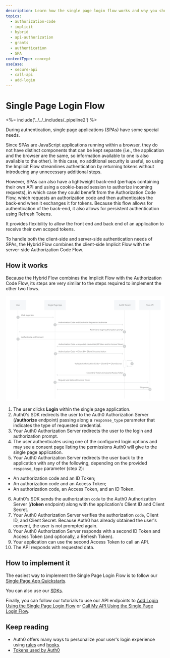 ```yaml
---
description: Learn how the single page login flow works and why you should use it for single page apps (SPAs).
topics:
  - authorization-code
  - implicit
  - hybrid
  - api-authorization
  - grants
  - authentication
  - SPA
contentType: concept
useCase:
  - secure-api
  - call-api
  - add-login
---
```

# Single Page Login Flow

<%= include('../../_includes/_pipeline2') %>

During authentication, single page applications (SPAs) have some special needs.

Since SPAs are JavaScript applications running within a browser, they do not have distinct components that can be kept separate (i.e., the application and the browser are the same, so information available to one is also available to the other). In this case, no additional security is useful, so using the Implicit Flow streamlines authentication by returning tokens without introducing any unnecessary additional steps.

However, SPAs can also have a lightweight back-end (perhaps containing their own API and using a cookie-based session to authorize incoming requests), in which case they could benefit from the Authorization Code Flow, which requests an authorization code and then authenticates the back-end when it exchanges it for tokens. Because this flow allows for authentication of the back-end, it also allows for persistent authentication using Refresh Tokens.

It provides flexibility to allow the front end and back end of an application to receive their own scoped tokens. 

To handle both the client-side and server-side authentication needs of SPAs, the Hybrid Flow combines the client-side Implicit Flow with the server-side Authorization Code Flow.


## How it works

Because the Hybrid Flow combines the Implicit Flow with the Authorization Code Flow, its steps are very similar to the steps required to implement the other two flows.

![Single Page Login Flow Authentication Sequence](/media/articles/flows/concepts/auth-sequence-single-page-login-flow.png)


1. The user clicks **Login** within the single page application.
2. Auth0's SDK redirects the user to the Auth0 Authorization Server (**/authorize** endpoint) passing along a `response_type` parameter that indicates the type of requested credential.
3. Your Auth0 Authorization Server redirects the user to the login and authorization prompt.
4. The user authenticates using one of the configured login options and may see a consent page listing the permissions Auth0 will give to the single page application.
5. Your Auth0 Authorization Server redirects the user back to the application with any of the following, depending on the provided `response_type` parameter (step 2):
* An authorization code and an ID Token;
* An authorization code and an Access Token;
* An authorization code, an Access Token, and an ID Token.
6. Auth0's SDK sends the authorization `code` to the Auth0 Authorization Server (**/token** endpoint) along with the application's Client ID and Client Secret.
7. Your Auth0 Authorization Server verifies the authorization `code`, Client ID, and Client Secret. Because Auth0 has already obtained the user's consent, the user is not prompted again.
8. Your Auth0 Authorization Server responds with a second ID Token and Access Token (and optionally, a Refresh Token).
9. Your application can use the second Access Token to call an API.
10. The API responds with requested data.


## How to implement it

The easiest way to implement the Single Page Login Flow is to follow our [Single Page App Quickstarts](/quickstart/spa).

You can also use our [SDKs](/libraries).

Finally, you can follow our tutorials to use our API endpoints to [Add Login Using the Single Page Login Flow](/flows/guides/single-page-login-flow/add-login-using-single-page-login-flow) or [Call My API Using the Single Page Login Flow](/flows/guides/single-page-login-flow/call-api-using-single-page-login-flow).

## Keep reading

- Auth0 offers many ways to personalize your user's login experience using [rules](/rules) and [hooks](/hooks).
- [Tokens used by Auth0](/tokens)
